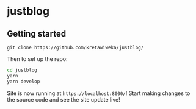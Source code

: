 # justblog

## Getting started

`git clone https://github.com/kretawiweka/justblog/`

Then to set up the repo:

```bash
cd justblog
yarn
yarn develop
```

Site is now running at `https://localhost:8000/`! Start making changes to the source code and see the site update live!
